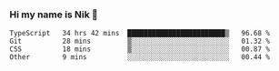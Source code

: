 ### Hi my name is Nik 👋

<!--
**NikDoe/NikDoe** is a ✨ _special_ ✨ repository because its `README.md` (this file) appears on your GitHub profile.

Here are some ideas to get you started:

- 🔭 I’m currently working on ...
- 🌱 I’m currently learning ...
- 👯 I’m looking to collaborate on ...
- 🤔 I’m looking for help with ...
- 💬 Ask me about ...
- 📫 How to reach me: ...
- 😄 Pronouns: ...
- ⚡ Fun fact: ...
-->

<!--START_SECTION:waka-->

```text
TypeScript   34 hrs 42 mins  ████████████████████████▒   96.68 %
Git          28 mins         ▒░░░░░░░░░░░░░░░░░░░░░░░░   01.32 %
CSS          18 mins         ▒░░░░░░░░░░░░░░░░░░░░░░░░   00.87 %
Other        9 mins          ░░░░░░░░░░░░░░░░░░░░░░░░░   00.44 %
```

<!--END_SECTION:waka-->
